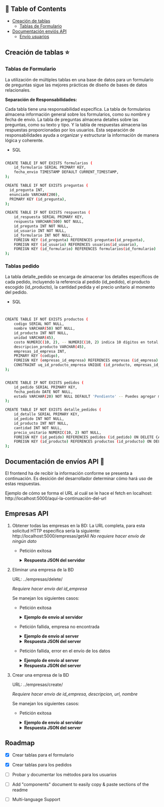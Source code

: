 <!--
![Anurag's GitHub stats](https://github-readme-stats.vercel.app/api?username=Paolahz1&show_icons=true&theme=radical)
[![Top Langs](https://github-readme-stats.vercel.app/api/top-langs/?username=Paolahz1)](https://github.com/Paolahz1/github-readme-stats)
-->

<a name="readme-top"></a>


## 🚩 Table of Contents

- [Creación de tablas](#Creación-de-tablas-) 
  - [Tablas de Formulario](#Tablas-de-Formulario)
- [Documentación enviós API](#Documentación-de-envíos-API-)
  - [Envío usuarios](#Usuarios-API)

## Creación de tablas ⭐️




### Tablas de Formulario


La utilización de múltiples tablas en una base de datos para un formulario de preguntas sigue las mejores prácticas de diseño de bases de datos relacionales. 

**Separación de Responsabilidades:**

Cada tabla tiene una responsabilidad específica. La tabla de formularios almacena información general sobre los formularios, como su nombre y fecha de envío. La tabla de preguntas almacena detalles sobre las preguntas, como su texto y tipo. Y la tabla de respuestas almacena las respuestas proporcionadas por los usuarios.
Esta separación de responsabilidades ayuda a organizar y estructurar la información de manera lógica y coherente.

* SQL 
```sh

CREATE TABLE IF NOT EXISTS formularios (
    id_formulario SERIAL PRIMARY KEY,
    fecha_envio TIMESTAMP DEFAULT CURRENT_TIMESTAMP,
);

CREATE TABLE IF NOT EXISTS preguntas (
  id_pregunta INT,
  enunciado VARCHAR(200),
  PRIMARY KEY (id_pregunta),
);	

CREATE TABLE IF NOT EXISTS respuestas (
    id_respuesta SERIAL PRIMARY KEY,
    respuesta VARCHAR(500) NOT NULL,
    id_pregunta INT NOT NULL,
    id_usuario INT NOT NULL,
    id_formulario INT NOT NULL,
    FOREIGN KEY (id_pregunta) REFERENCES preguntas(id_pregunta),
    FOREIGN KEY (id_usuario) REFERENCES usuarios(id_usuario),
    FOREIGN KEY (id_formulario) REFERENCES formularios(id_formulario)
);
```
### Tablas pedido 

La tabla detalle_pedido se encarga de almacenar los detalles específicos de cada pedido,
incluyendo la referencia al pedido (id_pedido), el producto escogido (id_producto), la cantidad pedida
y el precio unitario al momento del pedido.

* SQL
```sh


CREATE TABLE IF NOT EXISTS productos (
	codigo SERIAL NOT NULL,
	nombre VARCHAR(50) NOT NULL,
	id_producto INT NOT NULL,
	unidad VARCHAR(45),
	costo NUMERIC(10, 2), -- NUMERIC(10, 2) indica 10 dígitos en total, 2 de los cuales son decimales
	descripcion_producto VARCHAR(45),
	empresas_id_empresa INT,
	PRIMARY KEY (codigo),
	FOREIGN KEY (empresas_id_empresa) REFERENCES empresas (id_empresa) ON DELETE SET NULL,
	CONSTRAINT uq_id_producto_empresa UNIQUE (id_producto, empresas_id_empresa)
);


CREATE TABLE IF NOT EXISTS pedidos (
    id_pedido SERIAL PRIMARY KEY,
    fecha_pedido DATE NOT NULL,
    estado VARCHAR(20) NOT NULL DEFAULT 'Pendiente' -- Puedes agregar más estados según tu lógica de negocio
);

CREATE TABLE IF NOT EXISTS detalle_pedidos (
    id_detalle SERIAL PRIMARY KEY,
    id_pedido INT NOT NULL,
    id_producto INT NOT NULL,
    cantidad INT NOT NULL,
    precio_unitario NUMERIC(10, 2) NOT NULL,
    FOREIGN KEY (id_pedido) REFERENCES pedidos (id_pedido) ON DELETE CASCADE,
    FOREIGN KEY (id_producto) REFERENCES productos (id_producto) ON DELETE CASCADE
);
```

## Documentación de envíos API 🚀
El frontend ha de recibir la información conforme se presenta a continuación. Es desición del desarrollador determinar cómo hará uso de estas respuestas. 
 
Ejemplo de cómo se forma el URL al cuál se le hace el fetch en localhost: http://localhost:5000/aquí-la-continuación-del-url 
 
## Empresas API

1. Obtener todas las empresas en la BD:
   La URL completa, para esta solicitud HTTP específica sería la siguiente: http://localhost:5000/empresas/getAll
   *No requiere hacer envío de ningún dato*
   - Petición exitosa
     <details><summary><b>Respuesta JSON del servidor</b></summary>

     ```diff
     {
         "empresas": [
             {
                 "identificador": 1,
                 "descripcion": "Empresa 1-Descripción",
                 "url": "http://empresa1.com",
                 "razon_social": "Empresa 1"
             },
             {
                 "identificador": 2,
                 "descripcion": null,
                 "url": "http://empresa2.com",
                 "razon_social": "Empresa 2"
             }
         ]
     }
     ```
     </details>

2. Eliminar una empresa de la BD

   URL: ../empresas/delete/

   *Requiere hacer envío del id_empresa*

   Se manejan los siguientes casos:

	- Petición exitosa
	  <details><summary><b>Ejemplo de envío al servidor</b></summary>
	
	     ```diff
	     {
	         "id_empresa": "2"
	     }
	     ```
	     </details>
	
	- Petición fallida, empresa no encontrada
		<details><summary><b>Ejemplo de envío al server</b></summary>
		
		```diff
		{
		"id_empresa": "5"
		}
		```
		</details>
		
		<details><summary><b>Respuesta JSON del server</b></summary>
		
		```diff
		{
		    "id_empresa": "5"
		}
		```
		</details>
	
	- Petición fallida, error en el envío de los datos
		<details><summary><b>Ejemplo de envío al server</b></summary>
			 
		```diff
		{
		    "id_empresa": "jakskajskjasa"
		}
		```
			
		</details>
		
		<details><summary><b>Respuesta JSON del server</b></summary>
			
		```diff
		{
		    "message": "No se ha podido eliminar la empresa",
		    "data": -1
		}
		```
		</details>
	

3. Crear una empresa de la BD

   URL: ../empresas/create/

   *Requiere hacer envío de id_empresa, descripcion, url, nombre*

   Se manejan los siguientes casos:

	- Petición exitosa
	  <details><summary><b>Ejemplo de envío al servidor</b></summary>
	
	     ```diff
	     {
		    "id_empresa":"2",
		    "descripcion":"Empresa bonita",
		    "url":"'www.empresaa.com",
		    "nombre":"Methalica"
             }
	     ```
	  </details>
   
	  <details><summary><b>Respuesta JSON del server</b></summary>
			
		```diff
		{
		    "message": "Empresa creada",
		    "data": 1
		}
		```
            </details>

<!-- ROADMAP -->
## Roadmap

- [x] Crear tablas para el formulario
- [x] Crear tablas para los pedidos
- [ ] Probar y documentar los métodos para los usuarios
- [ ] Add "components" document to easily copy & paste sections of the readme
- [ ] Multi-language Support

